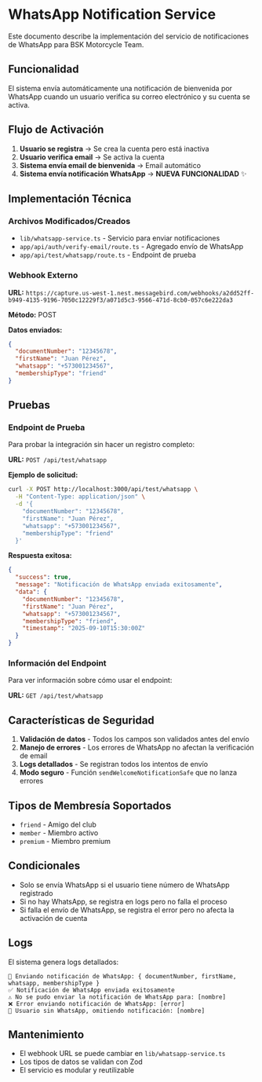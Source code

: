 # WhatsApp Notification Service

Este documento describe la implementación del servicio de notificaciones de WhatsApp para BSK Motorcycle Team.

## Funcionalidad

El sistema envía automáticamente una notificación de bienvenida por WhatsApp cuando un usuario verifica su correo electrónico y su cuenta se activa.

## Flujo de Activación

1. **Usuario se registra** → Se crea la cuenta pero está inactiva
2. **Usuario verifica email** → Se activa la cuenta
3. **Sistema envía email de bienvenida** → Email automático
4. **Sistema envía notificación WhatsApp** → **NUEVA FUNCIONALIDAD** ✨

## Implementación Técnica

### Archivos Modificados/Creados

- `lib/whatsapp-service.ts` - Servicio para enviar notificaciones
- `app/api/auth/verify-email/route.ts` - Agregado envío de WhatsApp
- `app/api/test/whatsapp/route.ts` - Endpoint de prueba

### Webhook Externo

**URL:** `https://capture.us-west-1.nest.messagebird.com/webhooks/a2dd52ff-b949-4135-9196-7050c12229f3/a071d5c3-9566-471d-8cb0-057c6e222da3`

**Método:** POST

**Datos enviados:**
```json
{
  "documentNumber": "12345678",
  "firstName": "Juan Pérez",
  "whatsapp": "+573001234567",
  "membershipType": "friend"
}
```

## Pruebas

### Endpoint de Prueba

Para probar la integración sin hacer un registro completo:

**URL:** `POST /api/test/whatsapp`

**Ejemplo de solicitud:**
```bash
curl -X POST http://localhost:3000/api/test/whatsapp \
  -H "Content-Type: application/json" \
  -d '{
    "documentNumber": "12345678",
    "firstName": "Juan Pérez",
    "whatsapp": "+573001234567",
    "membershipType": "friend"
  }'
```

**Respuesta exitosa:**
```json
{
  "success": true,
  "message": "Notificación de WhatsApp enviada exitosamente",
  "data": {
    "documentNumber": "12345678",
    "firstName": "Juan Pérez",
    "whatsapp": "+573001234567",
    "membershipType": "friend",
    "timestamp": "2025-09-10T15:30:00Z"
  }
}
```

### Información del Endpoint

Para ver información sobre cómo usar el endpoint:

**URL:** `GET /api/test/whatsapp`

## Características de Seguridad

1. **Validación de datos** - Todos los campos son validados antes del envío
2. **Manejo de errores** - Los errores de WhatsApp no afectan la verificación de email
3. **Logs detallados** - Se registran todos los intentos de envío
4. **Modo seguro** - Función `sendWelcomeNotificationSafe` que no lanza errores

## Tipos de Membresía Soportados

- `friend` - Amigo del club
- `member` - Miembro activo
- `premium` - Miembro premium

## Condicionales

- Solo se envía WhatsApp si el usuario tiene número de WhatsApp registrado
- Si no hay WhatsApp, se registra en logs pero no falla el proceso
- Si falla el envío de WhatsApp, se registra el error pero no afecta la activación de cuenta

## Logs

El sistema genera logs detallados:

```
📱 Enviando notificación de WhatsApp: { documentNumber, firstName, whatsapp, membershipType }
✅ Notificación de WhatsApp enviada exitosamente
⚠️ No se pudo enviar la notificación de WhatsApp para: [nombre]
❌ Error enviando notificación de WhatsApp: [error]
📱 Usuario sin WhatsApp, omitiendo notificación: [nombre]
```

## Mantenimiento

- El webhook URL se puede cambiar en `lib/whatsapp-service.ts`
- Los tipos de datos se validan con Zod
- El servicio es modular y reutilizable
